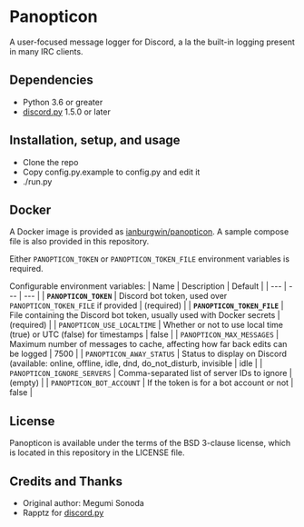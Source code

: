 # Panopticon

A user-focused message logger for Discord, a la the built-in logging present in many IRC clients.

## Dependencies

* Python 3.6 or greater
* [discord.py](https://github.com/Rapptz/discord.py) 1.5.0 or later

## Installation, setup, and usage

* Clone the repo
* Copy config.py.example to config.py and edit it
* ./run.py

## Docker

A Docker image is provided as [ianburgwin/panopticon](https://hub.docker.com/repository/docker/ianburgwin/panopticon). A sample compose file is also provided in this repository.

Either `PANOPTICON_TOKEN` or `PANOPTICON_TOKEN_FILE` environment variables is required.

Configurable environment variables:
| Name | Description | Default |
| --- | --- | --- |
| **`PANOPTICON_TOKEN`** | Discord bot token, used over `PANOPTICON_TOKEN_FILE` if provided | (required) |
| **`PANOPTICON_TOKEN_FILE`** | File containing the Discord bot token, usually used with Docker secrets | (required) |
| `PANOPTICON_USE_LOCALTIME` | Whether or not to use local time (true) or UTC (false) for timestamps | false |
| `PANOPTICON_MAX_MESSAGES` | Maximum number of messages to cache, affecting how far back edits can be logged | 7500 |
| `PANOPTICON_AWAY_STATUS` | Status to display on Discord (available: online, offline, idle, dnd, do\_not\_disturb, invisible | idle |
| `PANOPTICON_IGNORE_SERVERS` | Comma-separated list of server IDs to ignore | (empty) |
| `PANOPTICON_BOT_ACCOUNT` | If the token is for a bot account or not | false |

## License
Panopticon is available under the terms of the BSD 3-clause license, which is located in this repository in the LICENSE file.

## Credits and Thanks
* Original author: Megumi Sonoda
* Rapptz for [discord.py](https://github.com/Rapptz/discord.py)
